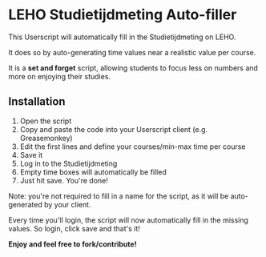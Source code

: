 LEHO Studietijdmeting Auto-filler
=================================

This Userscript will automatically fill in the Studietijdmeting on LEHO.

It does so by auto-generating time values near a realistic value per course.

It is a **set and forget** script, allowing students to focus less on numbers and more on enjoying their studies.


Installation
--------------

1. Open the script
2. Copy and paste the code into your Userscript client (e.g. Greasemonkey)
3. Edit the first lines and define your courses/min-max time per course
3. Save it
4. Log in to the Studietijdmeting
5. Empty time boxes will automatically be filled
6. Just hit save. You're done!

Note: you're not required to fill in a name for the script, as it will be auto-generated by your client.

Every time you'll login, the script will now automatically fill in the missing values. So login, click save and that's it!

**Enjoy and feel free to fork/contribute!**
